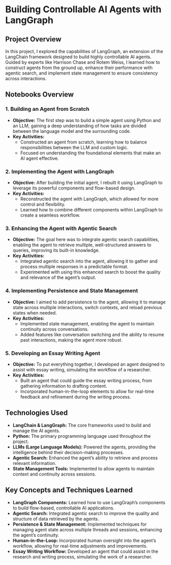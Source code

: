 # **Building Controllable AI Agents with LangGraph**

## **Project Overview**

In this project, I explored the capabilities of LangGraph, an extension of the LangChain framework designed to build highly controllable AI agents. Guided by experts like Harrison Chase and Rotem Weiss, I learned how to construct agents from the ground up, enhance their performance with agentic search, and implement state management to ensure consistency across interactions.

## **Notebooks Overview**

### **1. Building an Agent from Scratch**
- **Objective:** The first step was to build a simple agent using Python and an LLM, gaining a deep understanding of how tasks are divided between the language model and the surrounding code.
- **Key Activities:**
  - Constructed an agent from scratch, learning how to balance responsibilities between the LLM and custom logic.
  - Focused on understanding the foundational elements that make an AI agent effective.

### **2. Implementing the Agent with LangGraph**
- **Objective:** After building the initial agent, I rebuilt it using LangGraph to leverage its powerful components and flow-based design.
- **Key Activities:**
  - Reconstructed the agent with LangGraph, which allowed for more control and flexibility.
  - Learned how to combine different components within LangGraph to create a seamless workflow.

### **3. Enhancing the Agent with Agentic Search**
- **Objective:** The goal here was to integrate agentic search capabilities, enabling the agent to retrieve multiple, well-structured answers to queries, improving its built-in knowledge.
- **Key Activities:**
  - Integrated agentic search into the agent, allowing it to gather and process multiple responses in a predictable format.
  - Experimented with using this enhanced search to boost the quality and relevance of the agent’s output.

### **4. Implementing Persistence and State Management**
- **Objective:** I aimed to add persistence to the agent, allowing it to manage state across multiple interactions, switch contexts, and reload previous states when needed.
- **Key Activities:**
  - Implemented state management, enabling the agent to maintain continuity across conversations.
  - Added features like conversation switching and the ability to resume past interactions, making the agent more robust.

### **5. Developing an Essay Writing Agent**
- **Objective:** To put everything together, I developed an agent designed to assist with essay writing, simulating the workflow of a researcher.
- **Key Activities:**
  - Built an agent that could guide the essay writing process, from gathering information to drafting content.
  - Incorporated human-in-the-loop elements to allow for real-time feedback and refinement during the writing process.

## **Technologies Used**

- **LangChain & LangGraph:** The core frameworks used to build and manage the AI agents.
- **Python:** The primary programming language used throughout the project.
- **LLMs (Large Language Models):** Powered the agents, providing the intelligence behind their decision-making processes.
- **Agentic Search:** Enhanced the agent’s ability to retrieve and process relevant information.
- **State Management Tools:** Implemented to allow agents to maintain context and continuity across sessions.

## **Key Concepts and Techniques Learned**

- **LangGraph Components:** Learned how to use LangGraph’s components to build flow-based, controllable AI applications.
- **Agentic Search:** Integrated agentic search to improve the quality and structure of data retrieved by the agents.
- **Persistence & State Management:** Implemented techniques for managing agent state across multiple threads and sessions, enhancing the agent’s continuity.
- **Human-in-the-Loop:** Incorporated human oversight into the agent’s workflow, allowing for real-time adjustments and improvements.
- **Essay Writing Workflow:** Developed an agent that could assist in the research and writing process, simulating the work of a researcher.
